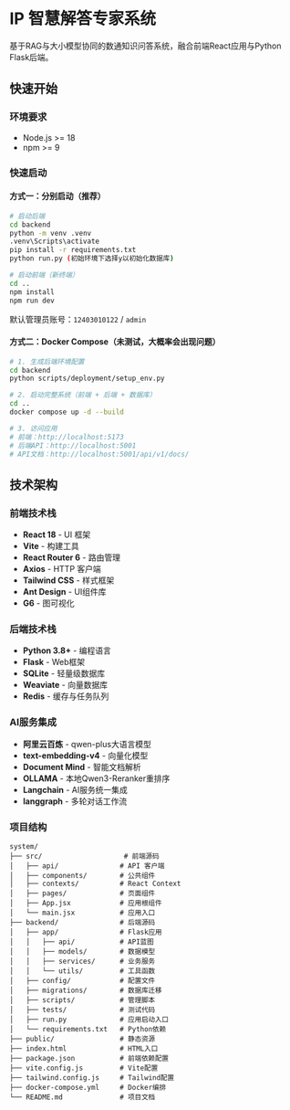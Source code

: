 # IP 智慧解答专家系统

基于RAG与大小模型协同的数通知识问答系统，融合前端React应用与Python Flask后端。

## 快速开始

### 环境要求
- Node.js >= 18
- npm >= 9

### 快速启动

#### 方式一：分别启动（推荐）
```bash
# 启动后端
cd backend
python -m venv .venv
.venv\Scripts\activate
pip install -r requirements.txt
python run.py (初始环境下选择y以初始化数据库)

# 启动前端（新终端）
cd ..
npm install
npm run dev
```

默认管理员账号：`12403010122` / `admin`

#### 方式二：Docker Compose（未测试，大概率会出现问题）
```bash
# 1. 生成后端环境配置
cd backend
python scripts/deployment/setup_env.py

# 2. 启动完整系统（前端 + 后端 + 数据库）
cd ..
docker compose up -d --build

# 3. 访问应用
# 前端：http://localhost:5173
# 后端API：http://localhost:5001
# API文档：http://localhost:5001/api/v1/docs/
```

## 技术架构

### 前端技术栈
- **React 18** - UI 框架
- **Vite** - 构建工具
- **React Router 6** - 路由管理
- **Axios** - HTTP 客户端
- **Tailwind CSS** - 样式框架
- **Ant Design** - UI组件库
- **G6** - 图可视化

### 后端技术栈
- **Python 3.8+** - 编程语言
- **Flask** - Web框架
- **SQLite** - 轻量级数据库
- **Weaviate** - 向量数据库
- **Redis** - 缓存与任务队列

### AI服务集成
- **阿里云百炼** - qwen-plus大语言模型
- **text-embedding-v4** - 向量化模型
- **Document Mind** - 智能文档解析
- **OLLAMA** - 本地Qwen3-Reranker重排序
- **Langchain** - AI服务统一集成
- **langgraph** - 多轮对话工作流

### 项目结构
```
system/
├── src/                    # 前端源码
│   ├── api/               # API 客户端
│   ├── components/        # 公共组件
│   ├── contexts/          # React Context
│   ├── pages/             # 页面组件
│   ├── App.jsx            # 应用根组件
│   └── main.jsx           # 应用入口
├── backend/               # 后端源码
│   ├── app/               # Flask应用
│   │   ├── api/           # API蓝图
│   │   ├── models/        # 数据模型
│   │   ├── services/      # 业务服务
│   │   └── utils/         # 工具函数
│   ├── config/            # 配置文件
│   ├── migrations/        # 数据库迁移
│   ├── scripts/           # 管理脚本
│   ├── tests/             # 测试代码
│   ├── run.py             # 应用启动入口
│   └── requirements.txt   # Python依赖
├── public/                # 静态资源
├── index.html             # HTML入口
├── package.json           # 前端依赖配置
├── vite.config.js         # Vite配置
├── tailwind.config.js     # Tailwind配置
├── docker-compose.yml     # Docker编排
└── README.md              # 项目文档
```
